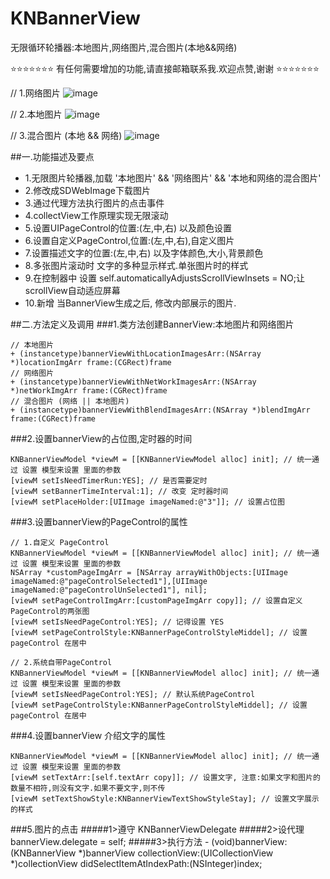 # KNBannerView
无限循环轮播器:本地图片,网络图片,混合图片(本地&&网络)

⭐️⭐️⭐️⭐️⭐️⭐️⭐️ 有任何需要增加的功能,请直接邮箱联系我.欢迎点赞,谢谢 ⭐️⭐️⭐️⭐️⭐️⭐️⭐️

// 1.网络图片
![image](https://github.com/LuKane/KNImageResource/blob/master/BannerViewNetWork.gif?raw=true)

// 2.本地图片
![image](https://github.com/LuKane/KNImageResource/blob/master/BannerViewLocation.gif?raw=true)

// 3.混合图片 (本地 && 网络)
![image](https://github.com/LuKane/KNImageResource/blob/master/BannerViewBlend.gif?raw=true)

##一.功能描述及要点
* 1.无限图片轮播器,加载 '本地图片' && '网络图片' && '本地和网络的混合图片'
* 2.修改成SDWebImage下载图片
* 3.通过代理方法执行图片的点击事件
* 4.collectView工作原理实现无限滚动
* 5.设置UIPageControl的位置:(左,中,右) 以及颜色设置
* 6.设置自定义PageControl,位置:(左,中,右),自定义图片
* 7.设置描述文字的位置:(左,中,右) 以及字体颜色,大小,背景颜色
* 8.多张图片滚动时 文字的多种显示样式.单张图片时的样式
* 9.在控制器中 设置 self.automaticallyAdjustsScrollViewInsets = NO;让scrollView自动适应屏幕
* 10.新增 当BannerView生成之后, 修改内部展示的图片.

##二.方法定义及调用
###1.类方法创建BannerView:本地图片和网络图片
```
// 本地图片
+ (instancetype)bannerViewWithLocationImagesArr:(NSArray *)locationImgArr frame:(CGRect)frame
// 网络图片
+ (instancetype)bannerViewWithNetWorkImagesArr:(NSArray *)netWorkImgArr frame:(CGRect)frame
// 混合图片 (网络 || 本地图片)
+ (instancetype)bannerViewWithBlendImagesArr:(NSArray *)blendImgArr frame:(CGRect)frame
```

###2.设置bannerView的占位图,定时器的时间
```
KNBannerViewModel *viewM = [[KNBannerViewModel alloc] init]; // 统一通过 设置 模型来设置 里面的参数
[viewM setIsNeedTimerRun:YES]; // 是否需要定时
[viewM setBannerTimeInterval:1]; // 改变 定时器时间
[viewM setPlaceHolder:[UIImage imageNamed:@"3"]]; // 设置占位图
```

###3.设置bannerView的PageControl的属性
```
// 1.自定义 PageControl
KNBannerViewModel *viewM = [[KNBannerViewModel alloc] init]; // 统一通过 设置 模型来设置 里面的参数
NSArray *customPageImgArr = [NSArray arrayWithObjects:[UIImage imageNamed:@"pageControlSelected1"],[UIImage imageNamed:@"pageControlUnSelected1"], nil];
[viewM setPageControlImgArr:[customPageImgArr copy]]; // 设置自定义PageControl的两张图
[viewM setIsNeedPageControl:YES]; // 记得设置 YES
[viewM setPageControlStyle:KNBannerPageControlStyleMiddel]; // 设置pageControl 在居中

// 2.系统自带PageControl
KNBannerViewModel *viewM = [[KNBannerViewModel alloc] init]; // 统一通过 设置 模型来设置 里面的参数
[viewM setIsNeedPageControl:YES]; // 默认系统PageControl
[viewM setPageControlStyle:KNBannerPageControlStyleMiddel]; // 设置pageControl 在居中

```

###4.设置bannerView 介绍文字的属性
```
KNBannerViewModel *viewM = [[KNBannerViewModel alloc] init]; // 统一通过 设置 模型来设置 里面的参数
[viewM setTextArr:[self.textArr copy]]; // 设置文字, 注意:如果文字和图片的数量不相符,则没有文字.如果不要文字,则不传
[viewM setTextShowStyle:KNBannerViewTextShowStyleStay]; // 设置文字展示的样式
```
###5.图片的点击
#####1>遵守 KNBannerViewDelegate
#####2>设代理 bannerView.delegate = self;
#####3>执行方法 - (void)bannerView:(KNBannerView *)bannerView collectionView:(UICollectionView *)collectionView didSelectItemAtIndexPath:(NSInteger)index;
